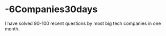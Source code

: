 # -6Companies30days
I have solved 90-100 recent questions by most big tech companies in one month. 
